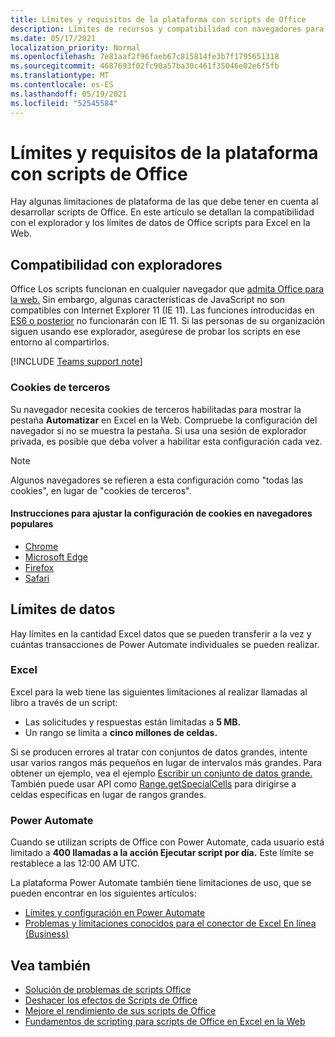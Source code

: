 ```yaml
---
title: Límites y requisitos de la plataforma con scripts de Office
description: Límites de recursos y compatibilidad con navegadores para scripts de Office cuando se usan con Excel en la Web
ms.date: 05/17/2021
localization_priority: Normal
ms.openlocfilehash: 7e81aaf2f96faeb67c815814fe3b7f1795651318
ms.sourcegitcommit: 4687693f02fc90a57ba30c461f35046e02e6f5fb
ms.translationtype: MT
ms.contentlocale: es-ES
ms.lasthandoff: 05/19/2021
ms.locfileid: "52545584"
---
```

# <a name="platform-limits-and-requirements-with-office-scripts"></a>Límites y requisitos de la plataforma con scripts de Office

Hay algunas limitaciones de plataforma de las que debe tener en cuenta al desarrollar scripts de Office. En este artículo se detallan la compatibilidad con el explorador y los límites de datos de Office scripts para Excel en la Web.

## <a name="browser-support"></a>Compatibilidad con exploradores

Office Los scripts funcionan en cualquier navegador que [admita Office para la web.](https://support.microsoft.com/office/ad1303e0-a318-47aa-b409-d3a5eb44e452) Sin embargo, algunas características de JavaScript no son compatibles con Internet Explorer 11 (IE 11). Las funciones introducidas en [ES6 o posterior](https://www.w3schools.com/Js/js_es6.asp) no funcionarán con IE 11. Si las personas de su organización siguen usando ese explorador, asegúrese de probar los scripts en ese entorno al compartirlos.

[!INCLUDE [Teams support note](../includes/teams-support-note.md)]

### <a name="third-party-cookies"></a>Cookies de terceros

Su navegador necesita cookies de terceros habilitadas para mostrar la pestaña **Automatizar** en Excel en la Web. Compruebe la configuración del navegador si no se muestra la pestaña. Si usa una sesión de explorador privada, es posible que deba volver a habilitar esta configuración cada vez.

> [!NOTE]
> Algunos navegadores se refieren a esta configuración como "todas las cookies", en lugar de "cookies de terceros".

#### <a name="instructions-for-adjusting-cookie-settings-in-popular-browsers"></a>Instrucciones para ajustar la configuración de cookies en navegadores populares

- [Chrome](https://support.google.com/chrome/answer/95647)
- [Microsoft Edge](https://support.microsoft.com/microsoft-edge/temporarily-allow-cookies-and-site-data-in-microsoft-edge-597f04f2-c0ce-f08c-7c2b-541086362bd2)
- [Firefox](https://support.mozilla.org/kb/disable-third-party-cookies)
- [Safari](https://support.apple.com/guide/safari/manage-cookies-and-website-data-sfri11471/mac)

## <a name="data-limits"></a>Límites de datos

Hay límites en la cantidad Excel datos que se pueden transferir a la vez y cuántas transacciones de Power Automate individuales se pueden realizar.

### <a name="excel"></a>Excel

Excel para la web tiene las siguientes limitaciones al realizar llamadas al libro a través de un script:

- Las solicitudes y respuestas están limitadas a **5 MB.**
- Un rango se limita a **cinco millones de celdas.**

Si se producen errores al tratar con conjuntos de datos grandes, intente usar varios rangos más pequeños en lugar de intervalos más grandes. Para obtener un ejemplo, vea el ejemplo [Escribir un conjunto de datos grande.](../resources/samples/write-large-dataset.md) También puede usar API como [Range.getSpecialCells](/javascript/api/office-scripts/excelscript/excelscript.range#getspecialcells-celltype--cellvaluetype-) para dirigirse a celdas específicas en lugar de rangos grandes.

### <a name="power-automate"></a>Power Automate

Cuando se utilizan scripts de Office con Power Automate, cada usuario está limitado a **400 llamadas a la acción Ejecutar script por día.** Este límite se restablece a las 12:00 AM UTC.

La plataforma Power Automate también tiene limitaciones de uso, que se pueden encontrar en los siguientes artículos:

- [Límites y configuración en Power Automate](/power-automate/limits-and-config)
- [Problemas y limitaciones conocidos para el conector de Excel En línea (Business)](/connectors/excelonlinebusiness/#known-issues-and-limitations)

## <a name="see-also"></a>Vea también

- [Solución de problemas de scripts Office](troubleshooting.md)
- [Deshacer los efectos de Scripts de Office](undo.md)
- [Mejore el rendimiento de sus scripts de Office](../develop/web-client-performance.md)
- [Fundamentos de scripting para scripts de Office en Excel en la Web](../develop/scripting-fundamentals.md)
